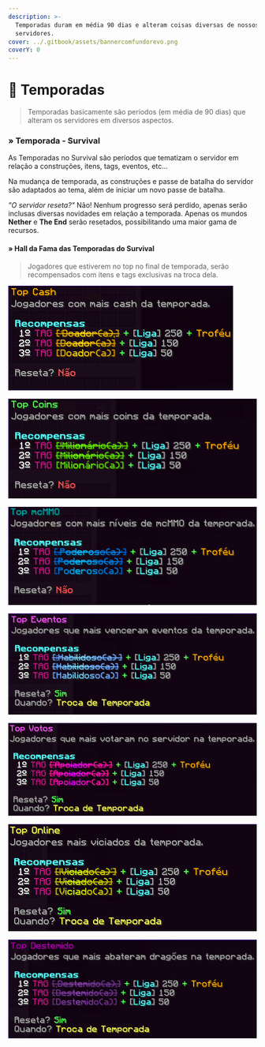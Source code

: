 ```yaml
---
description: >-
  Temporadas duram em média 90 dias e alteram coisas diversas de nossos
  servidores.
cover: ../.gitbook/assets/bannercomfundorevo.png
coverY: 0
---
```


# 🎲 Temporadas

> Temporadas basicamente são períodos (em média de 90 dias) que alteram os servidores em diversos aspectos.

### » Temporada - Survival

As Temporadas no Survival são períodos que tematizam o servidor em relação a construções, itens, tags, eventos, etc...

Na mudança de temporada, as construções e passe de batalha do servidor são adaptados ao tema, além de iniciar um novo passe de batalha.

_"O servidor reseta?"_ Não! Nenhum progresso será perdido, apenas serão inclusas diversas novidades em relação a temporada. Apenas os mundos **Nether** e **The End** serão resetados, possibilitando uma maior gama de recursos.

#### » Hall da Fama das Temporadas do Survival

> Jogadores que estiverem no top no final de temporada, serão recompensados com itens e tags exclusivas na troca dela.

![](../.gitbook/assets/att.png)

![](<../.gitbook/assets/unknown (4).png>)

![](<../.gitbook/assets/unknown (1).png>)

![](../.gitbook/assets/unknown.png)

![](<../.gitbook/assets/unknown (5).png>)

![](<../.gitbook/assets/unknown (3).png>)

![](<../.gitbook/assets/unknown (2).png>)
